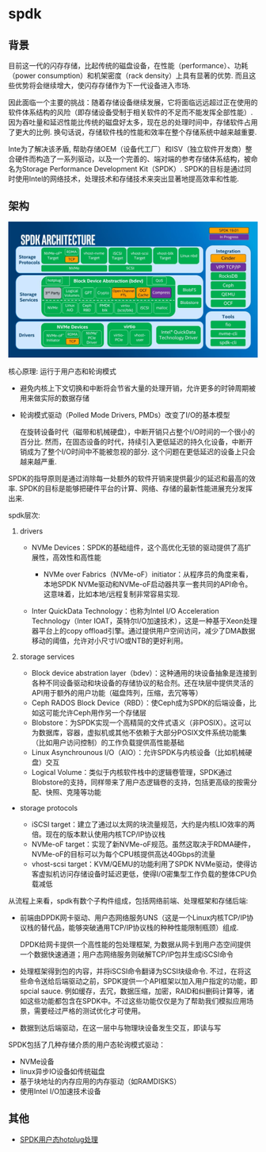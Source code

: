 # spdk
## 背景
目前这一代的闪存存储，比起传统的磁盘设备，在性能（performance）、功耗（power consumption）和机架密度（rack density）上具有显著的优势. 而且这些优势将会继续增大，使闪存存储作为下一代设备进入市场.

因此面临一个主要的挑战：随着存储设备继续发展，它将面临远远超过正在使用的软件体系结构的风险（即存储设备受制于相关软件的不足而不能发挥全部性能）. 因为吞吐量和延迟性能比传统的磁盘好太多，现在总的处理时间中，存储软件占用了更大的比例. 换句话说，存储软件栈的性能和效率在整个存储系统中越来越重要. 

Inte为了解决该矛盾, 帮助存储OEM（设备代工厂）和ISV（独立软件开发商）整合硬件而构造了一系列驱动，以及一个完善的、端对端的参考存储体系结构，被命名为Storage Performance Development Kit（SPDK）. SPDK的目标是通过同时使用Intel的网络技术，处理技术和存储技术来突出显著地提高效率和性能.

## 架构
![SPDK Architecture 19.01](/misc/img/io/spdk/spdk_arch_1901.jpeg)

核心原理: 运行于用户态和轮询模式
- 避免内核上下文切换和中断将会节省大量的处理开销，允许更多的时钟周期被用来做实际的数据存储
- 轮询模式驱动（Polled Mode Drivers, PMDs）改变了I/O的基本模型

    在旋转设备时代（磁带和机械硬盘），中断开销只占整个I/O时间的一个很小的百分比. 然而，在固态设备的时代，持续引入更低延迟的持久化设备，中断开销成为了整个I/O时间中不能被忽视的部分. 这个问题在更低延迟的设备上只会越来越严重.


SPDK的指导原则是通过消除每一处额外的软件开销来提供最少的延迟和最高的效率. SPDK的目标是能够把硬件平台的计算、网络、存储的最新性能进展充分发挥出来.

spdk层次:
1. drivers

    - NVMe Devices：SPDK的基础组件，这个高优化无锁的驱动提供了高扩展性，高效性和高性能

        - NVMe over Fabrics（NVMe-oF）initiator：从程序员的角度来看，本地SPDK NVMe驱动和NVMe-oF启动器共享一套共同的API命令。这意味着，比如本地/远程复制非常容易实现.
    - Inter QuickData Technology：也称为Intel I/O Acceleration Technology（Inter IOAT，英特尔I/O加速技术），这是一种基于Xeon处理器平台上的copy offload引擎。通过提供用户空间访问，减少了DMA数据移动的阈值，允许对小尺寸I/O或NTB的更好利用。
1. storage services
    - Block device abstration layer（bdev）：这种通用的块设备抽象是连接到各种不同设备驱动和块设备的存储协议的粘合剂。还在块层中提供灵活的API用于额外的用户功能（磁盘阵列，压缩，去冗等等）
    - Ceph RADOS Block Device（RBD）：使Ceph成为SPDK的后端设备，比如这可能允许Ceph用作另一个存储层
    - Blobstore：为SPDK实现一个高精简的文件式语义（非POSIX）。这可以为数据库，容器，虚拟机或其他不依赖于大部分POSIX文件系统功能集（比如用户访问控制）的工作负载提供高性能基础
    - Linux Asynchrounous I/O（AIO）：允许SPDK与内核设备（比如机械硬盘）交互
    - Logical Volume：类似于内核软件栈中的逻辑卷管理，SPDK通过Blobstore的支持，同样带来了用户态逻辑卷的支持，包括更高级的按需分配、快照、克隆等功能
- storage protocols

    - iSCSI target：建立了通过以太网的块流量规范，大约是内核LIO效率的两倍。现在的版本默认使用内核TCP/IP协议栈
    - NVMe-oF target：实现了新NVMe-oF规范。虽然这取决于RDMA硬件，NVMe-oF的目标可以为每个CPU核提供高达40Gbps的流量
    - vhost-scsi target：KVM/QEMU的功能利用了SPDK NVMe驱动，使得访客虚拟机访问存储设备时延迟更低，使得I/O密集型工作负载的整体CPU负载减低

 
从流程上来看，spdk有数个子构件组成，包括网络前端、处理框架和存储后端:
- 前端由DPDK网卡驱动、用户态网络服务UNS（这是一个Linux内核TCP/IP协议栈的替代品，能够突破通用TCP/IP协议栈的种种性能限制瓶颈）组成. 

    DPDK给网卡提供一个高性能的包处理框架, 为数据从网卡到用户态空间提供一个数据快速通道；用户态网络服务则破解TCP/IP包并生成iSCSI命令
- 处理框架得到包的内容，并将iSCSI命令翻译为SCSI块级命令. 不过，在将这些命令送给后端驱动之前，SPDK提供一个API框架以加入用户指定的功能，即spcial sauce. 例如缓存，去冗，数据压缩，加密，RAID和纠删码计算等，诸如这些功能都包含在SPDK中。不过这些功能仅仅是为了帮助我们模拟应用场景，需要经过严格的测试优化才可使用。
- 数据到达后端驱动，在这一层中与物理块设备发生交互，即读与写

SPDK包括了几种存储介质的用户态轮询模式驱动：
- NVMe设备
- linux异步IO设备如传统磁盘
- 基于块地址的内存应用的内存驱动（如RAMDISKS）
- 使用Intel I/O加速技术设备

## 其他
- [SPDK用户态hotplug处理](https://blog.csdn.net/weixin_37097605/article/details/101514668)